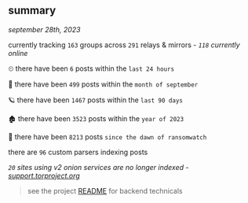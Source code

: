 
## summary
_september 28th, 2023_

currently tracking `163` groups across `291` relays & mirrors - _`118` currently online_

⏲ there have been `6` posts within the `last 24 hours`

🦈 there have been `499` posts within the `month of september`

🪐 there have been `1467` posts within the `last 90 days`

🏚 there have been `3523` posts within the `year of 2023`

🦕 there have been `8213` posts `since the dawn of ransomwatch`

there are `96` custom parsers indexing posts

_`20` sites using v2 onion services are no longer indexed - [support.torproject.org](https://support.torproject.org/onionservices/v2-deprecation/)_

> see the project [README](https://github.com/joshhighet/ransomwatch#ransomwatch--) for backend technicals
